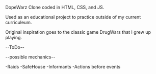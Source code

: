 DopeWarz Clone coded in HTML, CSS, and JS. 

Used as an educational project to practice outside of my current curriculeum.

Original inspiration goes to the classic game DrugWars that I grew up playing.

--ToDo--

--possible mechanics--

-Raids
-SafeHouse
-Informants
-Actions before events